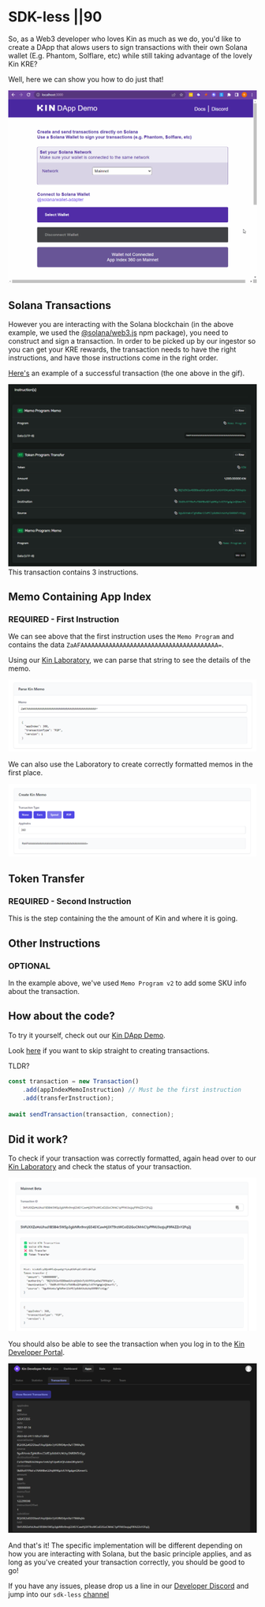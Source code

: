 # SDK-less ||90

So, as a Web3 developer who loves Kin as much as we do, you'd like to create a DApp that alows users to sign transactions with their own Solana wallet (E.g. Phantom, Solflare, etc) while still taking advantage of the lovely Kin KRE?

Well, here we can show you how to do just that!

![Use Solana Wallet for Kin](./images/SDKless-01-intro.gif)

## Solana Transactions

However you are interacting with the Solana blockchain (in the above example, we used the [@solana/web3.js](https://www.npmjs.com/package/@solana/web3.js/v/0.30.8) npm package), you need to construct and sign a transaction. In order to be picked up by our ingestor so you can get your KRE rewards, the transaction needs to have the right instructions, and have those instructions come in the right order.

[Here's](https://explorer.solana.com/tx/5hFUXXZeHsUhsd1B5B4r5WSp3gbNRn9nnjG54S1CawHj3XT9rzWCxiD2GoCMrkC1pPFMJ3ezjujF9FAZZnY2Fq2j) an example of a successful transaction (the one above in the gif).

![Solana Transaction](./images/SDKless-02-transactionInstructions.png)
This transaction contains 3 instructions.

## Memo Containing App Index 
### REQUIRED - First Instruction
We can see above that the first instruction uses the `Memo Program` and contains the data `ZaAFAAAAAAAAAAAAAAAAAAAAAAAAAAAAAAAAAAAAAAA=`.

Using our [Kin Laboratory](https://laboratory.kin.org/memo), we can parse that string to see the details of the memo.

![Parsed Memo](./images/SDKless-03-parse_memo.png)

We can also use the Laboratory to create correctly formatted memos in the first place.

![Generated Memo](./images/SDKless-04-create_memo.png)

## Token Transfer
### REQUIRED - Second Instruction
This is the step containing the the amount of Kin and where it is going.

## Other Instructions
### OPTIONAL
In the example above, we've used `Memo Program v2` to add some SKU info about the transaction.

## How about the code?
To try it yourself, check out our [Kin DApp Demo](https://github.com/kin-labs/kin-dapp-demo).

Look [here](https://github.com/kin-labs/kin-dapp-demo/blob/master/src/kinSDKlessHelpers.tsx#L476-L558) if you want to skip straight to creating transactions.

TLDR?
```JavaScript
const transaction = new Transaction()
    .add(appIndexMemoInstruction) // Must be the first instruction
    .add(transferInstruction);

await sendTransaction(transaction, connection);
```

## Did it work?
To check if your transaction was correctly formatted, again head over to our [Kin Laboratory](https://laboratory.kin.org/transaction) and check the status of your transaction.

![KIN Transaction](./images/SDKless-05-transaction.png)

You should also be able to see the transaction when you log in to the [Kin Developer Portal](https://portal.kin.org/dashboard).

![KIN Transaction](./images/SDKless-06-transaction_dev_portal.png)

And that's it! The specific implementation will be different depending on how you are interacting with Solana, but the basic principle applies, and as long as you've created your transaction correctly, you should be good to go!

If you have any issues, please drop us a line in our [Developer Discord](https://discord.gg/kdRyUNmHDn) and jump into our `sdk-less` [channel](https://discord.com/channels/808859554997469244/946095829205266533)
